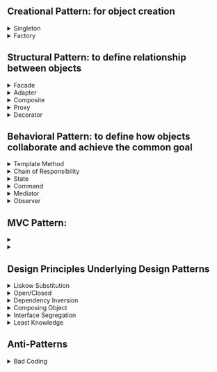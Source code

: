 Creational Pattern: for object creation
-
<details>
  <summary>Singleton</summary>
  
  - only one object accessible globally
  - Implementation: Singleton's constructor/destructor should always be private to prevent direct construction/desctruction calls with the `new`/`delete` operator
  ```cpp
  class Singleton {
  private:
      static Singleton* instancePtr; // Static pointer to the Singleton instance
      static mutex mtx; // Mutex to ensure thread safety
      Singleton() {}
  
  public:
      // Deleting the copy or assign constructor: https://cplusplus.com/doc/tutorial/classes2/
      Singleton(const Singleton& obj) = delete;
      Singleton& operator=(const Singleton&) = delete;
  
      static Singleton* getInstance() { // Static method to get the Singleton instance
          if (instancePtr == nullptr) {
              //lock_guard<mutex> lock(mtx);
              if (instancePtr == nullptr) instancePtr = new Singleton();
          }
          return instancePtr;
      }
  };
  
  Singleton* Singleton::instancePtr = nullptr; // Initialize static members
  // mutex Singleton::mtx;
  ```
</details>

<details>
  <summary>Factory</summary>

  - Factory Object: one factory for creating all objects
  - Implementation:
    - TypeInterface (for clients to interact with)
    - Type1, Type2 inherit TypeInterface for same behavior
    - TypeFactory contains method to create TypeInterface object
  ```cpp
  // Product Interface
  class Shape {
  public:
      virtual void draw() = 0;
      virtual ~Shape() = default;
  };
  
  // Concrete Product
  class Circle : public Shape {
  public:
      void draw() override {
          std::cout << "Drawing a Circle" << std::endl;
      }
  };
  class Square : public Shape {
  public:
      void draw() override {
          std::cout << "Drawing a Square" << std::endl;
      }
  };
  
  // Factory
  class ShapeFactory {
  public:
      static std::unique_ptr<Shape> createShape(const std::string& type) {
          if (type == "circle") return std::make_unique<Circle>();
          } else if (type == "square") return std::make_unique<Square>();
      }
  };
  
  int main() {
      auto shape1 = ShapeFactory::createShape("circle");
      shape1->draw();
      auto shape2 = ShapeFactory::createShape("square");
      shape2->draw();
      return 0;
  }
  ```

  - Factory Method Pattern: sub-factory classes define their own creations
  - Implementation
    - TypeInterface for clients to interact with
    - Type1, Type2 inherit TypeInterface for same behavior
    - TypeFactory for clients to interact with
    - Type1Factory, Type2Factory inherit TypeFactory to create different types of object
  ```cpp
  // Interface Meat class
  class Meat {
  public:
      virtual void prepare() = 0;
      virtual ~Meat() {}
  };
  
  // Concrete classes
  class Beef : public Meat {
  public:
      void prepare() override {
          std::cout << "Preparing Beef!" << std::endl;
      }
  };
  class Chicken : public Meat {
  public:
      void prepare() override {
          std::cout << "Preparing Chicken!" << std::endl;
      }
  };
  
  // Interface Factory class
  class MeatFactory {
  public:
      virtual std::unique_ptr<Meat> createMeat() = 0;
      virtual ~MeatFactory() {}
  };
  
  // Concrete Factory
  class BeefFactory : public MeatFactory {
  public:
      std::unique_ptr<Meat> createMeat() override {
          return std::make_unique<Beef>();
      }
  };
  class ChickenFactory : public MeatFactory {
  public:
      std::unique_ptr<Meat> createMeat() override {
          return std::make_unique<Chicken>();
      }
  };
  
  // Client code
  int main() {
      std::unique_ptr<MeatFactory> beefFactory = std::make_unique<BeefFactory>();
      std::unique_ptr<Meat> beef = beefFactory->createMeat();
      beef->prepare();  // Output: Preparing Beef!
      std::unique_ptr<MeatFactory> chickenFactory = std::make_unique<ChickenFactory>();
      std::unique_ptr<Meat> chicken = chickenFactory->createMeat();
      chicken->prepare();  // Output: Preparing Chicken!
  
      return 0;
  }

  ```
</details>


Structural Pattern: to define relationship between objects
-
<details>
  <summary>Facade</summary>

  - Wrapper class to encapsulate subsytem while hiding details/complexities of the subsystem.
  - Key ideas: encapsulation, information hiding, separation of concerns
  - Subsystems should be private variables to hide the details (less coupling)
  - Implementation:
    - Type1, Type2 inherit TypeInterface for same behavior
    - Wrapper class knows TypeInterface and hides the interaction among them
  ```cpp
  class IAccount {
  public:
      virtual void deposit(double amount) = 0;
      virtual void withdraw(double amount) = 0;
      virtual ~IAccount() = default;
  };
  
  class CheckingAccount : public IAccount {
      void deposit(double amount) override {
          std::cout << "Deposited $" << amount << " into Checking Account.\n";
      }
      void withdraw(double amount) override {
          std::cout << "Withdrew $" << amount << " from Checking Account.\n";
      }
  };
  //class SavingsAccount : public IAccount {...}
  
  class BankService {
  private:
      unordered_map<int, unique_ptr<IAccount>> bankAccounts; // Map of account ID to account object
      int nextAccountId = 1;
  
  public:
      int createNewAccount(const string& type, int initialAmount) {
          unique_ptr<IAccount> account; // Create the appropriate account type based on the input
          if (type == "Checking") account = make_unique<CheckingAccount>();
          else if (type == "Savings") account = make_unique<SavingsAccount>();
          else if (type == "Investment") account = make_unique<InvestmentAccount>();
  
          account->deposit(initialAmount); // Initialize the account with the initial deposit
          int accountId = nextAccountId++; 
          bankAccounts[accountId] = move(account); // Assign the account an ID and store it in the map
          return accountId;
      }
  
      void transferFromAccountToAccount(int fromId, int toId, double amount) {
          if (bankAccounts.find(fromId) != bankAccounts.end() and bankAccounts.find(toId) != bankAccounts.end()) {
              bankAccounts[fromId]->withdraw(amount);
              bankAccounts[toId]->deposit(amount);
          }
      }
  };
  
  int main() {
      BankService bankService;
      int account1 = bankService.createNewAccount("Checking", 1000);
      int account2 = bankService.createNewAccount("Savings", 2000);
      bankService.transferFromAccountToAccount(account1, account2, 500); // Deposit to accounts
      return 0;
  }
  ```
</details>

<details>
  <summary>Adapter</summary>

  - Provides abstraction interface of the third-party classes for the clients to interact with.
  - Eliminates the risk of breaking subsystem (target) while not changing the third-party library (adaptee)
  - Implementation:
    - TargetInterface for clients to interact with
    - Adaptee class for incompatible behaviors
    - Adapter inherit TargetInterface

  ```cpp
  // Target class
  class CoffeMachineInterface{
  public:
      CoffeMachineInterface(){};
      virtual void chooseFirstSelection() = 0;
      virtual void chooseSecondSelection() = 0;
      
  };

  // Adaptee class
  class OldCoffeeMachine{
  public:
      void selectA(){
          cout << "Old machine A selected" <<endl;
      }
      void selectB(){
          cout << "Old machine B selected" <<endl;
      }
  };
  
  class CoffeeTouchscreenAdapter: public CoffeMachineInterface{
  private:
      OldCoffeeMachine* oldMachine;
  public:
      void connect(OldCoffeeMachine* om){
          oldMachine = om;
      }
      void chooseFirstSelection() override{
          oldMachine->selectA();
      }
      void chooseSecondSelection() override{
          oldMachine->selectB();
      }
  };
  
  int main(){
      OldCoffeeMachine ocm;
      CoffeeTouchscreenAdapter adapter;
      adapter.connect(&ocm);
      adapter.chooseFirstSelection();
      return 0;
  }
  ```
</details>

<details>
  <summary>Composite</summary>

  - Deals with nested objects/structures by enforcing polymorphism and building a tree-like structure.
  - Leaf & composite both inheritate from the same interface while composite can grow the tree and leaf ends the tree
  - Implementation:
    - CompositeInterface
    - Leaf (1 CompositeInterface), CompositeObject (mulitple instances of CompositeInterface) inherit CompositeInterface
  ```cpp
  // Component interface (base class for all shapes)
  class Graphic {
  public:
      virtual void draw() const = 0; // Pure virtual method
      virtual ~Graphic() = default;  // Virtual destructor
  };
  
  // Leaf class (simple shapes like Circle and Rectangle)
  class Circle : public Graphic {
  public:
      void draw() const override {
          cout << "Drawing a Circle\n";
      }
  };
  
  // Composite class (a group of shapes)
  class CompositeGraphic : public Graphic {
  private:
      vector<Graphic*> children; // List of child graphics
  
  public:
      ~CompositeGraphic() {
          for (auto child : children) {
              delete child; // Ensure proper cleanup
          }
      }
  
      void add(Graphic* graphic) {
          children.push_back(graphic);
      }
  
      void remove(Graphic* graphic) {
          children.erase(remove(children.begin(), children.end(), graphic), children.end());
      }
  
      void draw() const override {
          cout << "Drawing a CompositeGraphic containing:\n";
          for (const auto& child : children) {
              child->draw();
          }
      }
  };
  
  // Client code
  int main() {
      // Create simple shapes
      Circle* circle1 = new Circle();
      Circle* circle2 = new Circle();
      // Create a composite graphic
      CompositeGraphic* group = new CompositeGraphic();
      group->add(circle1);
      // Create another composite group and nest it
      CompositeGraphic* nestedGroup = new CompositeGraphic();
      nestedGroup->add(circle2);
      nestedGroup->add(group);
      // Draw everything
      nestedGroup->draw();
      // Clean up
      delete nestedGroup; // This also deletes `group`, `circle1`, `circle2`, and `rectangle`.
      return 0;
  }
  ```
</details>

<details>
  <summary>Proxy</summary>

  - Represents a simplified, lighter version of the original object and Behaves the same but may request the action of original object
  - Purpose: smaller proxy (saves space when original object is too large), protection proxy (sensitive data in original one or role-based access control), remote proxy (real one exists in Cloud and you work on virtual one to update periodically).
  - Implementation:
    - ObjectInterface
    - Proxy (1 lazy reference to Object), Object inherit ObjectInterface

  ```cpp
// Subject Interface (common interface for RealSubject and Proxy)
class Image {
public:
    virtual void display() const = 0; // Interface method
    virtual ~Image() = default;
};

// RealSubject class (heavy object)
class HighResolutionImage : public Image {
private:
    string filename;
    void loadFromDisk() const {
        cout << "Loading high-resolution image from disk: " << filename << endl;
    }

public:
    HighResolutionImage(const string& file) : filename(file) {
        loadFromDisk(); // Simulate expensive operation
    }
    void display() const override {
        cout << "Displaying high-resolution image: " << filename << endl;
    }
};

// Proxy class
class ImageProxy : public Image {
private:
    string filename;
    mutable HighResolutionImage* realImage; // Lazy-loaded

public:
    ImageProxy(const string& file) : filename(file), realImage(nullptr) {}
    ~ImageProxy() {
        delete realImage; // Ensure proper cleanup
    }
    void display() const override {
        if (!realImage) {
            realImage = new HighResolutionImage(filename); // Load image lazily
        }
        realImage->display();
    }
};

// Client code
int main() {
    // Client uses the Proxy instead of directly using the real object
    Image* image = new ImageProxy("example.jpg");
    image->display(); // Image is loaded and displayed only when needed
    delete image; // Cleanup
    return 0;
}
```
</details>

<details>
  <summary>Decorator</summary>

  - Attaches a stack of behaviors to an object by adding a "has-a" relationship via aggregations
  - Implementation:
    - BasicObjectInterface (for clients to interact with)
    - BasicObject and DecoratorInterface implements BasicObjectInterface (is a type of)
    - DecoratorA, DecoratorB ... implements DecoratorInterface

  ```cpp
  // Base interface for Coffee
  class Coffee {
  public:
      virtual ~Coffee() {}
      virtual double cost() const = 0;
  };
  
  // Concrete implementation of the Basic Coffee class
  class SimpleCoffee : public Coffee {
  public:
      double cost() const override {
          return 5.0;
      }
  };
  
  // Interface for CoffeeDecorator
  class CoffeeDecorator : public Coffee {
  public:
      virtual ~CoffeeDecorator() {}
  };
  
  // Concrete decorator: Milk
  class MilkDecorator : public CoffeeDecorator {
  private:
      Coffee* coffee;
  public:
      MilkDecorator(Coffee* coffee) : coffee(coffee) {}
      double cost() const override {
          return coffee->cost() + 1.5; // Adding cost for milk
      }
  };
  
  
  // Main function to demonstrate the decorator pattern
  int main() {
      // Create a simple coffee
      Coffee* myCoffee = new SimpleCoffee();
      myCoffee = new MilkDecorator(myCoffee); // Add milk to the coffee
      delete myCoffee; // Clean up
      return 0;
  }
  ```
</details>

Behavioral Pattern: to define how objects collaborate and achieve the common goal
-
<details>
  <summary>Template Method</summary>

  - Template class contains common steps while derived class contains special steps
  - Implementation:
    - TemplateAbstractClass has virtual methods for special steps and concrete methods for common steps (including `virtual` gives derived class the ability to override)
    - ConcreteObject inherits TemplateAbstractClass and overrides special steps 
  ```cpp
  // Abstract Base Class
  class PastaDish {
  public:
      // Template Method
      void makeRecipe()  {
          boilWater();
          addPasta();
          addSauce();
          addProtein();
      }
  
  protected:
      virtual void addPasta() = 0; // Abstract methods to be implemented by subclasses
      virtual void addSauce() = 0;
      virtual void addProtein() = 0;
  
  private:
      void boilWater() { // Common step
          std::cout << "Boiling water.\n";
      }
  };
  
  // Concrete Subclass: Spaghetti with Meatballs
  class SpaghettiMeatballs : public PastaDish {
  protected:
      void addPasta() override {
          std::cout << "Adding spaghetti noodles.\n";
      }
  
      void addSauce() override {
          std::cout << "Adding tomato sauce.\n";
      }
  
      void addProtein() override {
          std::cout << "Adding meatballs.\n";
      }
  
  };
  
  // Concrete Subclass: Penne Alfredo
  class PenneAlfredo : public PastaDish {
  protected:
      void addPasta() override {
          std::cout << "Adding penne noodles.\n";
      }
  
      void addSauce() override {
          std::cout << "Adding Alfredo sauce.\n";
      }
  
      void addProtein() override {
          std::cout << "Adding grilled chicken.\n";
      }
  
  };
  
  // Main Function
  int main() {
      SpaghettiMeatballs spaghettiDish;
      PenneAlfredo penneDish;
  
      std::cout << "Making Spaghetti with Meatballs:\n";
      spaghettiDish.makeRecipe();
  
      std::cout << "\nMaking Penne Alfredo:\n";
      penneDish.makeRecipe();
  
      return 0;
  }
  ```
</details>

<details>
  <summary>Chain of Responsibility</summary>

  - Requests are handled/tried with different handlers until we succeed or run out of handlers
  - Purpose: multi-filters
  - Implementation:
    - AbstractHandler with template steps (if fails, call next handler)
    - ConcreteHandler with special steps (check if rules matches. If matches, do something)
  ```cpp
  // Abstract Base Class for Handlers
  class SupportHandler {
  protected:
      SupportHandler* nextHandler = nullptr; // Pointer to the next handler in the chain
  
  public:
      void setNextHandler(SupportHandler* handler) {
          nextHandler = handler;
      }
      void handleRequest(const std::string& issue){
          bool handled = handling(issue);
          if(handled) return;
          if (nextHandler) nextHandler->handleRequest(issue);
          else std::cout << "Frontline Support: Unable to handle the request.\n";
      };
      virtual bool handling(const std::string& issue) = 0;
  };
  
  // Concrete Handler: Frontline Support
  class FrontlineSupport : public SupportHandler {
  public:
      bool handling(const std::string& issue) override {
          if (issue == "basic") {
              std::cout << "Frontline Support: Handled the basic issue.\n";
              return true;
          }
          return false;
      }
  };
  
  // Concrete Handler: Technical Support
  class TechnicalSupport : public SupportHandler {
  public:
      bool handling(const std::string& issue) override {
          if (issue == "technical") {
              std::cout << "Technical Support: Handled the technical issue.\n";
              return true;
          }
          return false;
      }
  };
  
  // Concrete Handler: Manager Support
  class ManagerSupport : public SupportHandler {
  public:
      bool handling(const std::string& issue) override {
          if (issue == "management") {
              std::cout << "Manager Support: Handled the management issue.\n";
              return true;
          }
          return false;
      }
  };
  
  // Main Function
  int main() {
      // Handlers
      FrontlineSupport frontline;
      TechnicalSupport technical;
      ManagerSupport manager;
  
      // Setting up the chain
      frontline.setNextHandler(&technical);
      technical.setNextHandler(&manager);
  
      // Test cases
      std::cout << "Sending 'basic' request:\n";
      frontline.handleRequest("basic");
  
      std::cout << "\nSending 'management' request:\n";
      frontline.handleRequest("management");
  
      std::cout << "\nSending 'unknown' request:\n";
      frontline.handleRequest("unknown");
      return 0;
  }
  
  ```
</details>

<details>
  <summary>State</summary>

  - Used when behavior changes if state changes
  - Implementation:
    - StateInterface has common virtual methods (behaviors)
    - Object class has the following
      - constructor placeholder (to be implemented later)
      - state objects with getters
      - same behavior methods. Each calls current_state's virtual behavior method
    - ConcreteState inherits StateInterface and overrides virtual behavior methods
    - Object constructor is implemented
  ```cpp
  // Forward declaration of VendingMachine
  class VendingMachine;
  
  // State Interface
  class State {
  public:
      virtual void insertDollar(VendingMachine* vendingMachine) = 0;
      virtual void ejectMoney(VendingMachine* vendingMachine) = 0;
      virtual void dispense(VendingMachine* vendingMachine) = 0;
      virtual ~State() = default;
  };
  
  // VendingMachine Class
  class VendingMachine {
  private:
      State* idleState;
      State* hasOneDollarState;
      State* outOfStockState;
  
      State* currentState;
      int stock;
  
  public:
      VendingMachine(int count); //constructor implemented later because concrete states are not created yet
  
      void setState(State* state) { currentState = state; }
      State* getIdleState() { return idleState; }
      State* getHasOneDollarState() { return hasOneDollarState; }
      State* getOutOfStockState() { return outOfStockState; }
  
      void insertDollar() { currentState->insertDollar(this); }
      void ejectMoney() { currentState->ejectMoney(this); }
      void dispense() { currentState->dispense(this); }
  
      void releaseProduct() {
          if (stock > 0) {
              stock--;
              cout << "Product dispensed. Remaining stock: " << stock << "\n";
          }
      }
  
      int getStock() const { return stock; }
  };
  
  // IdleState Class
  class IdleState : public State {
  public:
      void insertDollar(VendingMachine* vendingMachine) override {
          cout << "Dollar inserted.\n";
          vendingMachine->setState(vendingMachine->getHasOneDollarState());
      }
  
      void ejectMoney(VendingMachine* vendingMachine) override {
          cout << "No money to return. Machine is idle.\n";
      }
  
      void dispense(VendingMachine* vendingMachine) override {
          cout << "Payment required before dispensing.\n";
      }
  };
  
  // HasOneDollarState Class
  class HasOneDollarState : public State {
  public:
      void insertDollar(VendingMachine* vendingMachine) override {
          cout << "Already have one dollar.\n";
      }
  
      void ejectMoney(VendingMachine* vendingMachine) override {
          cout << "Returning money.\n";
          vendingMachine->setState(vendingMachine->getIdleState());
      }
  
      void dispense(VendingMachine* vendingMachine) override {
          if (vendingMachine->getStock() > 1) {
              vendingMachine->releaseProduct();
              vendingMachine->setState(vendingMachine->getIdleState());
          } else {
              vendingMachine->releaseProduct();
              vendingMachine->setState(vendingMachine->getOutOfStockState());
          }
      }
  };
  
  // OutOfStockState Class
  class OutOfStockState : public State {
  public:
      void insertDollar(VendingMachine* vendingMachine) override {
          cout << "Machine is out of stock. Returning your dollar.\n";
      }
  
      void ejectMoney(VendingMachine* vendingMachine) override {
          cout << "No money to return. Machine is out of stock.\n";
      }
  
      void dispense(VendingMachine* vendingMachine) override {
          cout << "Cannot dispense. Machine is out of stock.\n";
      }
  };
  
  // Implementation of VendingMachine Constructor
  VendingMachine::VendingMachine(int count) : stock(count) {
      idleState = new IdleState();
      hasOneDollarState = new HasOneDollarState();
      outOfStockState = new OutOfStockState();
  
      currentState = (stock > 0) ? idleState : outOfStockState;
  }
  
  // Main Function
  int main() {
      VendingMachine machine(2); // Initialize vending machine with 2 items in stock
  
      cout << "--- Test Case 1: Insert dollar and dispense product ---\n";
      machine.insertDollar();
      machine.dispense();
  
      cout << "\n--- Test Case 2: Try to dispense without inserting money ---\n";
      machine.dispense();
  
      cout << "\n--- Test Case 3: Eject money ---\n";
      machine.insertDollar();
      machine.ejectMoney();
  
      cout << "\n--- Test Case 4: Out of stock ---\n";
      machine.insertDollar();
      machine.dispense(); // Dispense last product
      machine.insertDollar(); // Try to buy when out of stock
  
      return 0;
  }
  ```
</details>

<details>
  <summary>Command</summary>

  - Schedule tasks, redo/undo
  - Implementation:
    - CommandInterface
    - ConcreteCommand inherits CommandInterface and keeps a reference to Receiver
    - CommandManager keeps track of undo/redo list of ConcreteCommand
    - Receiver has actions for ConcreteCommand to call.
  ```cpp
  // Abstract Command class
  class Command {
  public:
      virtual ~Command() = default;
      virtual void execute() = 0;
      virtual void unexecute() = 0;
      virtual bool isReversible() const = 0;
  };
  
  // Receiver class
  class Document {
  public:
      void insertText(const std::string& text, size_t position) {
          content.insert(position, text);
          std::cout << "Inserted text: \"" << text << "\" at position " << position << std::endl;
      }
  
      void deleteText(size_t position, size_t length) {
          if (position + length <= content.size()) {
              content.erase(position, length);
              std::cout << "Deleted text of length " << length << " from position " << position << std::endl;
          }
      }
  
      void display() const {
          std::cout << "Document content: \"" << content << "\"" << std::endl;
      }
  
  private:
      std::string content;
  };
  
  // Concrete Command for "Paste" operation
  class PasteCommand : public Command {
  public:
      PasteCommand(Document& doc, const std::string& text, size_t position)
          : document(doc), textToInsert(text), position(position) {}
  
      void execute() override {
          document.insertText(textToInsert, position);
          executed = true;
      }
  
      void unexecute() override {
          if (executed) {
              document.deleteText(position, textToInsert.length());
          }
      }
  
      bool isReversible() const override {
          return true;
      }
  
  private:
      Document& document;
      std::string textToInsert;
      size_t position;
      bool executed = false;
  };
  
  // Invoker (Command Manager)
  class CommandManager {
  public:
      ~CommandManager() {
          clearHistory();
      }
  
      void executeCommand(Command* command) {
          if (command->isReversible()) {
              command->execute();
              history.push(command);
          } else {
              command->execute();
              delete command;
          }
      }
  
      void undo() {
          if (!history.empty()) {
              Command* command = history.top();
              command->unexecute();
              delete command;
              history.pop();
          } else {
              std::cout << "No commands to undo!" << std::endl;
          }
      }
  
  private:
      void clearHistory() {
          while (!history.empty()) {
              delete history.top();
              history.pop();
          }
      }
  
      std::stack<Command*> history;
  };
  
  // Client
  int main() {
      Document doc;
      CommandManager commandManager;
      // Paste operation
      Command* pasteCommand1 = new PasteCommand(doc, "Hello", 0);
      commandManager.executeCommand(pasteCommand1);
      // Paste another text
      Command* pasteCommand2 = new PasteCommand(doc, " World", 5);
      commandManager.executeCommand(pasteCommand2);
      doc.display();
      // Undo the last command
      commandManager.undo();
      doc.display();
      commandManager.undo();
      doc.display();
  
      return 0;
  }
  ```
</details>

<details>
  <summary>Mediator</summary>

  - Advantages: Loose coupling between colleagues allows for easier reuse and maintainability, with centralized interaction logic improving readability and extensibility.
  - Disadvantages: The mediator can become overly large and complex, making it harder to debug and potentially undermining the benefits of centralization.
  - Implementation:
    - Mediator and Colleague interfaces
    - ConcreteColleague1, ConcreteColleague2 inherit Colleague
    - ConcreteMediator inherits Mediator and know ConcreteColleague1, ConcreteColleague2
  ```cpp
  // Forward declarations
  class HouseMediator;
  
  // Abstract Colleague class
  class Colleague {
  protected:
      HouseMediator* mediator;
  public:
      Colleague(HouseMediator* mediator) : mediator(mediator) {}
      virtual ~Colleague() {}
      virtual void notify(const std::string& event) = 0;
  };
  
  // Mediator Interface
  class HouseMediator {
  public:
      virtual ~HouseMediator() {}
      virtual void notify(Colleague* sender, const std::string& event) = 0;
  };
  
  // Concrete Colleague classes
  class Phone : public Colleague {
  public:
      Phone(HouseMediator* mediator) : Colleague(mediator) {}
      void alarmGoesOff() {
          std::cout << "Phone: Alarm is going off.\n";
          mediator->notify(this, "Alarm");
      }
      void notify(const std::string& event) override {}
  };
  
  class CoffeeMaker : public Colleague {
  public:
      CoffeeMaker(HouseMediator* mediator) : Colleague(mediator) {}
      void brewCoffee() {
          std::cout << "CoffeeMaker: Brewing coffee.\n";
      }
      void notify(const std::string& event) override {}
  };
  
  class Tablet : public Colleague {
  public:
      Tablet(HouseMediator* mediator) : Colleague(mediator) {}
      void loadNewspaper() {
          std::cout << "Tablet: Loading the latest Globe and Mail.\n";
      }
      void notify(const std::string& event) override {}
  };
  
  // Concrete Mediator
  class ConcreteHouseMediator : public HouseMediator {
  private:
      Phone* phone;
      CoffeeMaker* coffeeMaker;
      Tablet* tablet;
  
  public:
      void setPhone(Phone* phone) { this->phone = phone; }
      void setCoffeeMaker(CoffeeMaker* coffeeMaker) { this->coffeeMaker = coffeeMaker; }
      void setTablet(Tablet* tablet) { this->tablet = tablet; }
  
      void notify(Colleague* sender, const std::string& event) override {
          if (event == "Alarm") {
              std::cout << "Mediator: Handling 'Alarm' event.\n";
              coffeeMaker->brewCoffee();
              tablet->loadNewspaper();
          }
      }
  };
  
  // Main function
  int main() {
      ConcreteHouseMediator mediator;
  
      Phone phone(&mediator);
      CoffeeMaker coffeeMaker(&mediator);
      Tablet tablet(&mediator);
  
      mediator.setPhone(&phone);
      mediator.setCoffeeMaker(&coffeeMaker);
      mediator.setTablet(&tablet);
  
      // Simulate alarm going off
      phone.alarmGoesOff();
  
      return 0;
  }
  ```
</details>

<details>
  <summary>Observer</summary>

  - Implementation:
    - Subscriber inherits Observer and gets the notification if new changes to a post
    - Post inherits Subject and keeps a list of Observers to notify

  ```cpp
  // Observer Interface
  class Observer {
  public:
      virtual ~Observer() {}
      virtual void update(const std::string& blogPost) = 0; // Notify observer of a change
  };
  
  // Subject Base Class
  class Subject {
  protected:
      std::vector<Observer*> observers;
  
  public:
      virtual ~Subject() {}
  
      void registerObserver(Observer* observer) {
          observers.push_back(observer);
      }
  
      void unregisterObserver(Observer* observer) {
          observers.erase(std::remove(observers.begin(), observers.end(), observer), observers.end());
      }
  
      void notifyObservers(const std::string& blogPost) {
          for (Observer* observer : observers) observer->update(blogPost);
      }
  };
  
  // Concrete Subject (Blog)
  class Blog : public Subject {
  private:
      std::string latestPost;
  
  public:
      void addPost(const std::string& post) {
          latestPost = post;
          notifyObservers(latestPost); // Notify all subscribers of the new post
      }
  };
  
  // Concrete Observer (Subscriber)
  class Subscriber : public Observer {
  private:
      std::string name;
  
  public:
      Subscriber(const std::string& name) : name(name) {}
  
      void update(const std::string& blogPost) override {
          std::cout << "Subscriber " << name << " received notification: New blog post -> " << blogPost << "\n";
      }
  };
  
  // Main Function
  int main() {
      // Create blog
      Blog blog;
  
      // Create subscribers
      Subscriber subscriber1("Alice");
      Subscriber subscriber2("Bob");
      Subscriber subscriber3("Charlie");
  
      // Register subscribers to the blog
      blog.registerObserver(&subscriber1);
      blog.registerObserver(&subscriber2);
      blog.registerObserver(&subscriber3);
  
      // Add a new post
      blog.addPost("Observer Pattern in C++");
  
      // Unregister one subscriber
      blog.unregisterObserver(&subscriber2);
  
      // Add another post
      blog.addPost("Understanding Design Patterns");
  
      return 0;
  }
  ```
</details>


MVC Pattern: 
-

<details>
  <summary></summary>

  
</details>

<details>
  <summary></summary>

  
</details>

Design Principles Underlying Design Patterns
-

<details>
  <summary>Liskow Substitution</summary>
</details>

<details>
  <summary>Open/Closed</summary>
</details>

<details>
  <summary>Dependency Inversion</summary>
</details>

<details>
  <summary>Composing Object</summary>
</details>

<details>
  <summary>Interface Segregation</summary>
</details>

<details>
  <summary>Least Knowledge</summary>
</details>

Anti-Patterns
-

<details>
  <summary>Bad Coding</summary>
</details>
